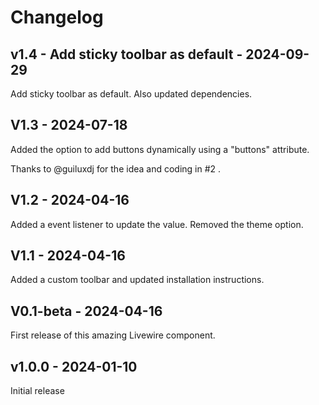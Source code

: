 # Changelog

## v1.4 - Add sticky toolbar as default - 2024-09-29

Add sticky toolbar as default.
Also updated dependencies.

## V1.3 - 2024-07-18

Added the option to add buttons dynamically using a "buttons" attribute.

Thanks to @guiluxdj for the idea and coding in #2 .

## V1.2 - 2024-04-16

Added a event listener to update the value.
Removed the theme option.

## V1.1 - 2024-04-16

Added a custom toolbar and updated installation instructions.

## V0.1-beta - 2024-04-16

First release of this amazing Livewire component.

## v1.0.0 - 2024-01-10

Initial release
